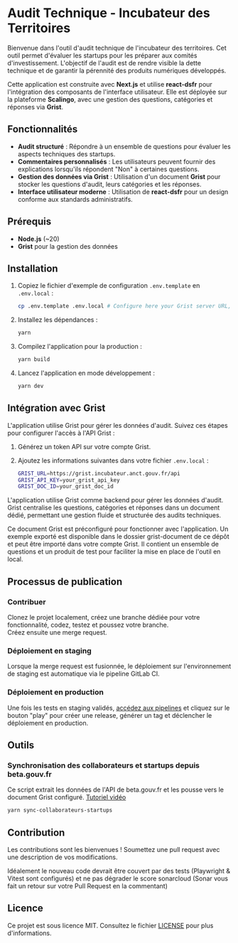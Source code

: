 # Audit Technique - Incubateur des Territoires

Bienvenue dans l'outil d'audit technique de l'incubateur des territoires. Cet outil permet d'évaluer les startups pour les préparer aux comités d'investissement. L'objectif de l'audit est de rendre visible la dette technique et de garantir la pérennité des produits numériques développés.

Cette application est construite avec **Next.js** et utilise **react-dsfr** pour l'intégration des composants de l'interface utilisateur. Elle est déployée sur la plateforme **Scalingo**, avec une gestion des questions, catégories et réponses via **Grist**.

## Fonctionnalités

- **Audit structuré** : Répondre à un ensemble de questions pour évaluer les aspects techniques des startups.
- **Commentaires personnalisés** : Les utilisateurs peuvent fournir des explications lorsqu'ils répondent "Non" à certaines questions.
- **Gestion des données via Grist** : Utilisation d'un document **Grist** pour stocker les questions d'audit, leurs catégories et les réponses.
- **Interface utilisateur moderne** : Utilisation de **react-dsfr** pour un design conforme aux standards administratifs.

## Prérequis

- **Node.js** (~20)
- **Grist** pour la gestion des données

## Installation

1. Copiez le fichier d'exemple de configuration `.env.template` en `.env.local` :
   ```bash
   cp .env.template .env.local # Configure here your Grist server URL, API Key and doc ID
   ```

2. Installez les dépendances :
   ```bash
   yarn
   ```

3. Compilez l'application pour la production :
   ```bash
   yarn build
   ```

4. Lancez l'application en mode développement :
   ```bash
   yarn dev
   ```

## Intégration avec Grist

L'application utilise Grist pour gérer les données d'audit. Suivez ces étapes pour configurer l'accès à l'API Grist :

1. Générez un token API sur votre compte Grist.
2. Ajoutez les informations suivantes dans votre fichier `.env.local` :

   ```bash
   GRIST_URL=https://grist.incubateur.anct.gouv.fr/api
   GRIST_API_KEY=your_grist_api_key
   GRIST_DOC_ID=your_grist_doc_id
   ```

L'application utilise Grist comme backend pour gérer les données d'audit. Grist centralise les questions, catégories et réponses dans un document dédié, permettant une gestion fluide et structurée des audits techniques.

Ce document Grist est préconfiguré pour fonctionner avec l'application. Un exemple exporté est disponible dans le dossier grist-document de ce dépôt et peut être importé dans votre compte Grist. Il contient un ensemble de questions et un produit de test pour faciliter la mise en place de l'outil en local.

## Processus de publication

### Contribuer

Clonez le projet localement, créez une branche dédiée pour votre fonctionnalité, codez, testez et poussez votre branche.  
Créez ensuite une merge request.

### Déploiement en staging

Lorsque la merge request est fusionnée, le déploiement sur l'environnement de staging est automatique via le pipeline GitLab CI.

### Déploiement en production

Une fois les tests en staging validés, [accédez aux pipelines](https://gitlab.com/incubateur-territoires/incubateur/survey-builder/-/pipelines) et cliquez sur le bouton "play" pour créer une release, générer un tag et déclencher le déploiement en production.

## Outils

### Synchronisation des collaborateurs et startups depuis beta.gouv.fr

Ce script extrait les données de l'API de beta.gouv.fr et les pousse vers le document Grist configuré. [Tutoriel vidéo](https://www.loom.com/share/cc349d78023547d1b3ea4173472e0325)

```bash
yarn sync-collaborateurs-startups
```

## Contribution

Les contributions sont les bienvenues ! Soumettez une pull request avec une description de vos modifications.

Idéalement le nouveau code devrait être couvert par des tests (Playwright & Vitest sont configurés) et ne pas dégrader le score sonarcloud (Sonar vous fait un retour sur votre Pull Request en la commentant)

## Licence

Ce projet est sous licence MIT. Consultez le fichier [LICENSE](./LICENSE) pour plus d'informations.
